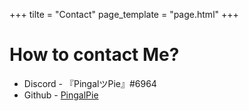 +++
tilte = "Contact"
page_template = "page.html"
+++

# How to contact Me?

- Discord - 『PingalツPie』#6964
- Github - [PingalPie](https://github.com/pingalpie)
